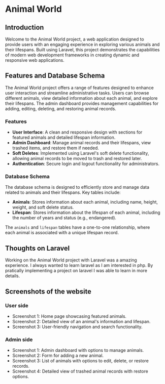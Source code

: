 # Animal World

## Introduction

Welcome to the Animal World project, a web application designed to provide users with an engaging experience in exploring various animals and their lifespans. Built using Laravel, this project demonstrates the capabilities of modern web development frameworks in creating dynamic and responsive web applications.

## Features and Database Schema

The Animal World project offers a range of features designed to enhance user interaction and streamline administrative tasks. Users can browse different animals, view detailed information about each animal, and explore their lifespans. The admin dashboard provides management capabilities for adding, editing, deleting, and restoring animal records.

### Features

- **User Interface**: A clean and responsive design with sections for featured animals and detailed lifespan information.
- **Admin Dashboard**: Manage animal records and their lifespans, view trashed items, and restore them if needed.
- **Soft Deletes**: Implemented using Laravel's soft delete functionality, allowing animal records to be moved to trash and restored later.
- **Authentication**: Secure login and logout functionality for administrators.

### Database Schema

The database schema is designed to efficiently store and manage data related to animals and their lifespans. Key tables include:

- **Animals**: Stores information about each animal, including name, height, weight, and soft delete status.
- **Lifespan**: Stores information about the lifespan of each animal, including the number of years and status (e.g., endangered).

The `animals` and `lifespan` tables have a one-to-one relationship, where each animal is associated with a unique lifespan record.


## Thoughts on Laravel 

Working on the Animal World project with Laravel was a amazing experience. I always wanted to learn laravel as I am interested in php. By pratically implementing a project on laravel I was able to learn in more details. 

## Screenshots of the website

### User side

- Screenshot 1: Home page showcasing featured animals.
- Screenshot 2: Detailed view of an animal's information and lifespan.
- Screenshot 3: User-friendly navigation and search functionality.

### Admin side

- Screenshot 1: Admin dashboard with options to manage animals.
- Screenshot 2: Form for adding a new animal.
- Screenshot 3: List of animals with options to edit, delete, or restore records.
- Screenshot 4: Detailed view of trashed animal records with restore options.

